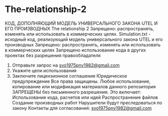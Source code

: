 # The-relationship-2
КОД, ДОПОЛНЯЮЩИЙ МОДЕЛЬ УНИВЕРСАЛЬНОГО ЗАКОНА UTEL И ЕГО ПРОИЗВОДНЫХ
The relationship 2
Запрещено: распространять, изменять или использовать в коммерческих целях.
Simulation.txt - исходный код, реализующий модель универсального закона UTEL и его производных
Запрещено: распространять, изменять или использовать в коммерческих целях
Запрещено использование кода в других проектах без разрешения правообладателя
1. Отправьте запрос на svo1975pnv1982@gmail.com
2. Укажите цели использования
3. Заключите лицензионное соглашение
Юридическое предупреждение
Все права защищены.
Любое использование, копирование или модификация материалов данного репозитория ЗАПРЕЩЕНЫ без письменного разрешения.
Это включает:
Использование кода, расчетов или идей
Распространение файлов
Создание производных работ
Нарушители будут преследоваться по закону
Контакты для согласования: svo1975pnv1982@gmail.com
